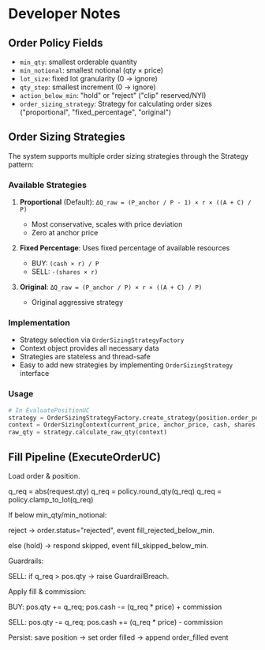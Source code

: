 # Developer Notes

## Order Policy Fields

- `min_qty`: smallest orderable quantity
- `min_notional`: smallest notional (qty × price)
- `lot_size`: fixed lot granularity (0 → ignore)
- `qty_step`: smallest increment (0 → ignore)
- `action_below_min`: "hold" or "reject" ("clip" reserved/NYI)
- `order_sizing_strategy`: Strategy for calculating order sizes ("proportional", "fixed_percentage", "original")

## Order Sizing Strategies

The system supports multiple order sizing strategies through the Strategy pattern:

### Available Strategies

1. **Proportional** (Default): `ΔQ_raw = (P_anchor / P - 1) × r × ((A + C) / P)`

   - Most conservative, scales with price deviation
   - Zero at anchor price

2. **Fixed Percentage**: Uses fixed percentage of available resources

   - BUY: `(cash × r) / P`
   - SELL: `-(shares × r)`

3. **Original**: `ΔQ_raw = (P_anchor / P) × r × ((A + C) / P)`
   - Original aggressive strategy

### Implementation

- Strategy selection via `OrderSizingStrategyFactory`
- Context object provides all necessary data
- Strategies are stateless and thread-safe
- Easy to add new strategies by implementing `OrderSizingStrategy` interface

### Usage

```python
# In EvaluatePositionUC
strategy = OrderSizingStrategyFactory.create_strategy(position.order_policy.order_sizing_strategy)
context = OrderSizingContext(current_price, anchor_price, cash, shares, rebalance_ratio, trigger_threshold_pct, side)
raw_qty = strategy.calculate_raw_qty(context)
```

## Fill Pipeline (ExecuteOrderUC)

Load order & position.

q_req = abs(request.qty)
q_req = policy.round_qty(q_req)
q_req = policy.clamp_to_lot(q_req)

If below min_qty/min_notional:

reject → order.status="rejected", event fill_rejected_below_min.

else (hold) → respond skipped, event fill_skipped_below_min.

Guardrails:

SELL: if q_req > pos.qty → raise GuardrailBreach.

Apply fill & commission:

BUY: pos.qty += q_req; pos.cash -= (q_req \* price) + commission

SELL: pos.qty -= q_req; pos.cash += (q_req \* price) - commission

Persist: save position → set order filled → append order_filled event
